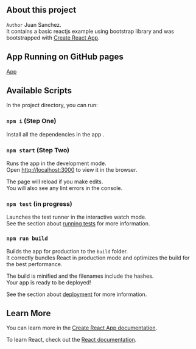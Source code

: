 ## About this project
`Author` Juan Sanchez.<br>
It contains a basic reactjs example using bootstrap library and was bootstrapped with [Create React App](https://github.com/facebook/create-react-app).

## App Running on GitHub pages
[App](https://juanma0012.github.io/react-billing-template/)

## Available Scripts

In the project directory, you can run:
### `npm i` (Step One)
Install all the dependencies in the app
.
### `npm start` (Step Two)

Runs the app in the development mode.<br>
Open [http://localhost:3000](http://localhost:3000) to view it in the browser.

The page will reload if you make edits.<br>
You will also see any lint errors in the console.

### `npm test` (in progress)

Launches the test runner in the interactive watch mode.<br>
See the section about [running tests](https://facebook.github.io/create-react-app/docs/running-tests) for more information.

### `npm run build`

Builds the app for production to the `build` folder.<br>
It correctly bundles React in production mode and optimizes the build for the best performance.

The build is minified and the filenames include the hashes.<br>
Your app is ready to be deployed!

See the section about [deployment](https://facebook.github.io/create-react-app/docs/deployment) for more information.

## Learn More

You can learn more in the [Create React App documentation](https://facebook.github.io/create-react-app/docs/getting-started).

To learn React, check out the [React documentation](https://reactjs.org/).
